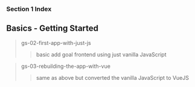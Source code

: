 ### Section 1 Index

## Basics - Getting Started

> gs-02-first-app-with-just-js
>> basic add goal frontend using just vanilla JavaScript

> gs-03-rebuilding-the-app-with-vue
>> same as above but converted the vanilla JavaScript to VueJS